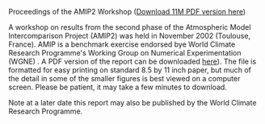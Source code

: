 Proceedings of the AMIP2 Workshop ([Download 11M PDF version here]({{site.baseurl}}/mips/amip/amip2_workshop_proceedings.pdf))

A workshop on results from the second phase of the Atmospheric Model Intercomparison Project (AMIP2) was held in November 2002 (Toulouse, France). AMIP is a benchmark exercise endorsed bye World Climate Research Programme's Working Group on Numerical Experimentation (WGNE) . A PDF version of the report can be downloaded [here]({{site.baseurl}}/mips/amip/amip2_workshop_proceedings.pdf)). The file is formatted for easy printing on standard 8.5 by 11 inch paper, but much of the detail in some of the smaller figures is best viewed on a computer screen. Please be patient, it may take a few minutes to download.

Note at a later date this report may also be published by the World Climate Research Programme.